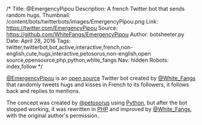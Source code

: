 /*
Title: @EmergencyPipou
Description: A french Twitter bot that sends random hugs.
Thumbnail: /content/bots/twitterbots/images/EmergencyPipou.png
Link: https://twitter.com/EmergencyPipou
Source: https://github.com/WhiteFangs/EmergencyPipou
Author: botsheeter.py
Date: April 28, 2016
Tags: twitter,twitterbot,bot,active,interactive,french,non-english,cute,hugs,interactive,petosorus,non-english,open source,opensource,php,python,white_fangs
Nav: hidden
Robots: index,follow
*/

[@EmergencyPipou](https://twitter.com/EmergencyPipou) is an [open source](https://github.com/WhiteFangs/EmergencyPipou) Twitter bot created by [@White_Fangs](https://twitter.com/White_Fangs) that randomly tweets hugs and kisses in French to its followers, it follows back and replies to mentions.

The concept was created by [@petosorus](https://twitter.com/petosorus) using [Python](https://github.com/petosorus/emergencyPipou), but after the bot stopped working, it was rewritten in [PHP](https://github.com/WhiteFangs/EmergencyPipou) and improved by [@White_Fangs](https://twitter.com/White_Fangs), with the original author's permission.
